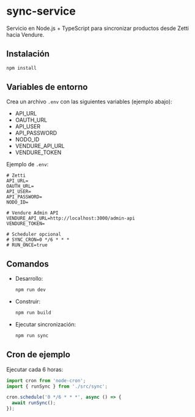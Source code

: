 # sync-service

Servicio en Node.js + TypeScript para sincronizar productos desde Zetti hacia Vendure.

## Instalación

```bash
npm install
```

## Variables de entorno

Crea un archivo `.env` con las siguientes variables (ejemplo abajo):

- API_URL
- OAUTH_URL
- API_USER
- API_PASSWORD
- NODO_ID
- VENDURE_API_URL
- VENDURE_TOKEN

Ejemplo de `.env`:

```env
# Zetti
API_URL=
OAUTH_URL=
API_USER=
API_PASSWORD=
NODO_ID=

# Vendure Admin API
VENDURE_API_URL=http://localhost:3000/admin-api
VENDURE_TOKEN=

# Scheduler opcional
# SYNC_CRON=0 */6 * * *
# RUN_ONCE=true
```

## Comandos

- Desarrollo:
  ```bash
  npm run dev
  ```
- Construir:
  ```bash
  npm run build
  ```
- Ejecutar sincronización:
  ```bash
  npm run sync
  ```

## Cron de ejemplo

Ejecutar cada 6 horas:
```ts
import cron from 'node-cron';
import { runSync } from './src/sync';

cron.schedule('0 */6 * * *', async () => {
  await runSync();
});
```

